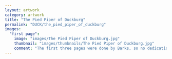 ```yaml
---
layout: artwork
category: artwork
title: "The Pied Piper of Duckburg"
permalink: "DUCK/the_pied_piper_of_duckburg"
images:
  "first page":
    image: "images/The Pied Piper of Duckburg.jpg"
    thumbnail: "images/thumbnails/The Pied Piper of Duckburg.jpg"
    comment: "The first three pages were done by Barks, so no dedication."
---
```

